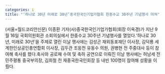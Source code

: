 ```yaml
---
categories: i
title: "‘하나로 30년 미래로 30년’중국한국인기업가협회 한중수교 30주년 기념행사 마쳐"
---
```

(서울=월드코리안신문) 이종환 기자(사)중국한국인기업가협회(회장 이옥경)가 지난 9월 16일 국회의원회관 소회의실에서 한중수교 30주년 기념행사를 열었다.&lsquo;하나로 30년, 미래로 30년&rsquo;을 주제로 열린 이날 행사에는 김성곤 재외동포재단 이사장, 김덕룡 세계한인상공인총연합회 이사장, 김두관 조응천 유동수 의원, 권병현 전 주중대사 등이 참여해 축사를 했다.축사와 공로패 수여 및 축하 공연으로 이뤄진 이날 행사에는 허남세 전 민주평통 중국부의장, 김희철 전 재중국한국인회장 등 내빈 100명이 참여해 성황을 이뤘다.